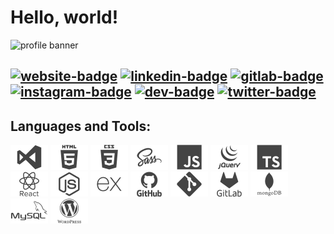 <!-- https://github.com/sepsol/sepsol/blob/master/ = ./ -->

# Hello, world!

![profile banner](https://github.com/sepsol/sepsol/blob/master/assets/banner/sepsol-nature.gif)

[![website-badge]][website]
[![linkedin-badge]][linkedin]
[![gitlab-badge]][gitlab]
[![instagram-badge]][instagram]
[![dev-badge]][dev]
[![twitter-badge]][twitter]
---

## Languages and Tools:
![VisualStudio icon](https://github.com/sepsol/sepsol/blob/master/assets/icons/png/VisualStudio.png)
![HTML icon](https://github.com/sepsol/sepsol/blob/master/assets/icons/png/HTML.png)
![CSS icon](https://github.com/sepsol/sepsol/blob/master/assets/icons/png/CSS.png)
![SASS icon](https://github.com/sepsol/sepsol/blob/master/assets/icons/png/SASS.png)
![JavaScript icon](https://github.com/sepsol/sepsol/blob/master/assets/icons/png/JavaScript.png)
![jQuery icon](https://github.com/sepsol/sepsol/blob/master/assets/icons/png/jQuery.png)
![TypeScript icon](https://github.com/sepsol/sepsol/blob/master/assets/icons/png/TypeScript.png)
![ReactJS icon](https://github.com/sepsol/sepsol/blob/master/assets/icons/png/ReactJS.png)
![NodeJS icon](https://github.com/sepsol/sepsol/blob/master/assets/icons/png/NodeJS.png)
![ExpressJS icon](https://github.com/sepsol/sepsol/blob/master/assets/icons/png/ExpressJS.png)
![GitHub icon](https://github.com/sepsol/sepsol/blob/master/assets/icons/png/GitHub.png)
![Git icon](https://github.com/sepsol/sepsol/blob/master/assets/icons/png/Git.png)
![GitLab icon](https://github.com/sepsol/sepsol/blob/master/assets/icons/png/GitLab.png)
![MongoDB icon](https://github.com/sepsol/sepsol/blob/master/assets/icons/png/MongoDB.png)
![MySQL icon](https://github.com/sepsol/sepsol/blob/master/assets/icons/png/MySQL.png)
![WordPress icon](https://github.com/sepsol/sepsol/blob/master/assets/icons/png/WordPress.png)

<!-- TODO: Redux // after ReactJS // before: Redux -->
<!-- TODO: GraphQL // after: Redux // before: NodeJS -->
<!-- TODO: PostgreSQL // after: MongoDB // before: MySQL -->

<!-- 
  TODO: 
  heroku
  bootstrap
  php
  laravel
  adobe xd
  photoshop
  illustrator
-->




<!-- START: md definitions -->
  [hike]: https://hike.studio/
  [course]: https://learniaa.com/

  [email]: mailto:sepsol.works@gmail.com
  [website]: https://sepsol.github.io/
  [github]: https://github.com/sepsol
  [gitlab]: https://gitlab.com/sepsol
  [dev]: https://dev.to/sepsol
  [linkedin]: https://www.linkedin.com/in/sepsol/
  [twitter]: https://twitter.com/mr_sepsol
  [facebook]: https://www.facebook.com/sepsol
  [instagram]: https://www.instagram.com/mr_sepsol/

  [email-badge]: https://img.shields.io/badge/-sepsol.works@gmail.com-004485?style=flat-square&labelColor=004485&logo=Gmail&logoColor=white
  [website-badge]: https://img.shields.io/badge/-sepsol.github.io-4E4F4F?style=flat-square&labelColor=4E4F4F&logo=Internet-Explorer&logoColor=white
  [github-badge]: https://img.shields.io/badge/-@sepsol-24292E?style=flat-square&labelColor=24292E&logo=GitHub&logoColor=white
  [gitlab-badge]: https://img.shields.io/badge/-@sepsol-FA7035?style=flat-square&labelColor=FA7035&logo=Gitlab&logoColor=white
  [dev-badge]: https://img.shields.io/badge/-@sepsol-8F7CF2?style=flat-square&labelColor=8F7CF2&logo=Dev.to&logoColor=white
  [linkedin-badge]: https://img.shields.io/badge/-@sepsol-0678BE?style=flat-square&labelColor=0678BE&logo=Linkedin&logoColor=white
  [twitter-badge]: https://img.shields.io/badge/-@mr__sepsol-0099DD?style=flat-square&labelColor=0099DD&logo=Twitter&logoColor=white
  [facebook-badge]: https://img.shields.io/badge/-@sepsol-4267B2?style=flat-square&labelColor=4267B2&logo=Facebook&logoColor=white
  [instagram-badge]: https://img.shields.io/badge/-@mr__sepsol-D7008A?style=flat-square&labelColor=D7008A&logo=Instagram&logoColor=white
<!-- END: md definitions -->



<!--
**sepsol/sepsol** is a ✨ _special_ ✨ repository because its `README.md` (this file) appears on your GitHub profile.

Here are some ideas to get you started:

- 🔭 I’m currently working on ...
- 🌱 I’m currently learning ...
- 👯 I’m looking to collaborate on ...
- 🤔 I’m looking for help with ...
- 💬 Ask me about ...
- 📫 How to reach me: ...
- 😄 Pronouns: ...
- ⚡ Fun fact: ...
-->
